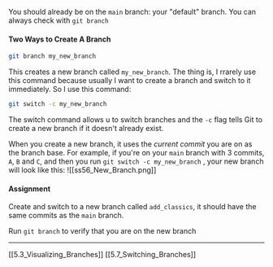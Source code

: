 You should already be on the ```main``` branch: your "default" branch.
You can always check with ```git branch``` 

#### Two Ways to Create A Branch
``` bash
git branch my_new_branch
```

This creates a new branch called ```my_new_branch```. 
The thing is, I rrarely use this command because usually I want to create a branch and switch to it immediately. 
So I use this command:
``` bash
git switch -c my_new_branch
```

The switch command allows u to switch branches and the ```-c``` flag tells Git to create a new branch if it doesn't already exist.

When you create a new branch, it uses the *current commit* you are on as the branch base.
For example, if you're on your ```main``` branch with 3 commits, ```A```, ```B``` and ```C```, and then you run  ```git switch -c my_new_branch``` , your new branch will look like this: 
![[ss56_New_Branch.png]]

#### Assignment
Create and switch to a new branch called ```add_classics```, it should have the same commits as the ```main``` branch. 

Run ```git branch``` to verify that you are on the new branch

---
[[5.3_Visualizing_Branches]]
[[5.7_Switching_Branches]] 